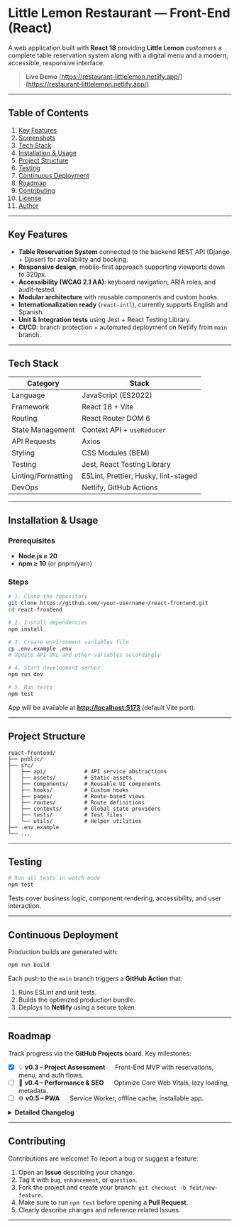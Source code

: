 # Little Lemon Restaurant — Front-End (React)

A web application built with **React 18** providing **Little Lemon** customers a complete table reservation system along with a digital menu and a modern, accessible, responsive interface.

> **Live Demo**
> [https://restaurant-littlelemon.netlify.app/](https://restaurant-littlelemon.netlify.app/)

---

## Table of Contents

1. [Key Features](#key-features)
2. [Screenshots](#screenshots)
3. [Tech Stack](#tech-stack)
4. [Installation & Usage](#installation--usage)
5. [Project Structure](#project-structure)
6. [Testing](#testing)
7. [Continuous Deployment](#continuous-deployment)
8. [Roadmap](#roadmap)
9. [Contributing](#contributing)
10. [License](#license)
11. [Author](#author)

---

## Key Features

* **Table Reservation System** connected to the backend REST API (Django + Djoser) for availability and booking.
* **Responsive design**, mobile-first approach supporting viewports down to 320px.
* **Accessibility (WCAG 2.1 AA)**: keyboard navigation, ARIA roles, and audit-tested.
* **Modular architecture** with reusable components and custom hooks.
* **Internationalization ready** (`react-intl`), currently supports English and Spanish.
* **Unit & Integration tests** using Jest + React Testing Library.
* **CI/CD**: branch protection + automated deployment on Netlify from `main` branch.

---

## Tech Stack

| Category           | Stack                                |
| ------------------ | ------------------------------------ |
| Language           | JavaScript (ES2022)                  |
| Framework          | React 18 + Vite                      |
| Routing            | React Router DOM 6                   |
| State Management   | Context API + `useReducer`           |
| API Requests       | Axios                                |
| Styling            | CSS Modules (BEM)                    |
| Testing            | Jest, React Testing Library          |
| Linting/Formatting | ESLint, Prettier, Husky, lint-staged |
| DevOps             | Netlify, GitHub Actions              |

---

## Installation & Usage

### Prerequisites

* **Node.js ≥ 20**
* **npm ≥ 10** (or pnpm/yarn)

### Steps

```bash
# 1. Clone the repository
git clone https://github.com/<your-username>/react-frontend.git
cd react-frontend

# 2. Install dependencies
npm install

# 3. Create environment variables file
cp .env.example .env
# Update API URL and other variables accordingly

# 4. Start development server
npm run dev

# 5. Run tests
npm test
```

App will be available at **[http://localhost:5173](http://localhost:5173)** (default Vite port).

---

## Project Structure

```
react-frontend/
├── public/
├── src/
│   ├── api/            # API service abstractions
│   ├── assets/         # Static assets
│   ├── components/     # Reusable UI components
│   ├── hooks/          # Custom hooks
│   ├── pages/          # Route-based views
│   ├── routes/         # Route definitions
│   ├── contexts/       # Global state providers
│   ├── tests/          # Test files
│   └── utils/          # Helper utilities
├── .env.example
└── ...
```

---

## Testing

```bash
# Run all tests in watch mode
npm test
```

Tests cover business logic, component rendering, accessibility, and user interaction.

---

## Continuous Deployment

Production builds are generated with:

```bash
npm run build
```

Each push to the `main` branch triggers a **GitHub Action** that:

1. Runs ESLint and unit tests.
2. Builds the optimized production bundle.
3. Deploys to **Netlify** using a secure token.

---

## Roadmap

Track progress via the **GitHub Projects** board. Key milestones:

* [x] 💡 **v0.3 – Project Assessment**
      Front-End MVP with reservations, menu, and auth flows.
* [ ] 🚀 **v0.4 – Performance & SEO**
      Optimize Core Web Vitals, lazy loading, metadata.
* [ ] 🌐 **v0.5 – PWA**
      Service Worker, offline cache, installable app.

<details>
  <summary><b>Detailed Changelog</b></summary>

### v0.3 – Project Assessment

* Front-End completed (May 2025).

### v0.2 – Interacting with the API

* Connected bookings page to the API (Nov 14, 2023).
* Updated unit tests (Nov 16, 2023).
* UX & responsive improvements (Nov 17–18, 2023).

### v0.1 – Table Booking System

* Initial booking system implementation (Sep–Oct 2023).

</details>

---

## Contributing

Contributions are welcome!
To report a bug or suggest a feature:

1. Open an **Issue** describing your change.
2. Tag it with `bug`, `enhancement`, or `question`.
3. Fork the project and create your branch: `git checkout -b feat/new-feature`.
4. Make sure to run `npm test` before opening a **Pull Request**.
5. Clearly describe changes and reference related Issues.



---